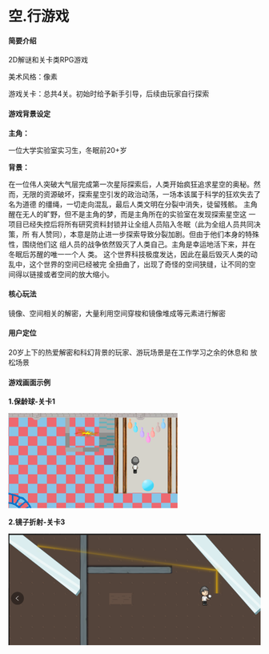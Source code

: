 # 空.行游戏
#### 简要介绍

2D解谜和关卡类RPG游戏

美术风格：像素

游戏关卡：总共4关。初始时给予新手引导，后续由玩家自行探索

#### 游戏背景设定

**主角：**

  一位大学实验室实习生，冬眠前20+岁

**背景：**

  在一位伟人突破大气层完成第一次星际探索后，人类开始疯狂追求星空的奥秘。然 而，无限的资源破坏，探索星空引发的政治动荡，一场本该属于科学的狂欢失去了名为道德 的缰绳，一切走向混乱，最后人类文明在分裂中消失，徒留残骸。 主角醒在无人的旷野，但不是主角的梦，而是主角所在的实验室在发现探索星空这 一项目已经失控后将所有研究资料封锁并让全组人员陷入冬眠（此为全组人员共同决策，所 有人赞同），本意是防止进一步探索导致分裂加剧。但由于他们本身的特殊性，围绕他们这 组人员的战争依然毁灭了人类自己。主角是幸运地活下来，并在冬眠后苏醒的唯一一个人 类。 这个世界科技极度发达，因此在最后毁灭人类的动乱中，这个世界的空间已经被完 全扭曲了，出现了奇怪的空间狭缝，让不同的空间得以链接或者空间的放大缩小。 

#### 核心玩法

 镜像、空间相关的解密，大量利用空间穿梭和镜像堆成等元素进行解密

#### 用户定位

 20岁上下的热爱解密和科幻背景的玩家、游玩场景是在工作学习之余的休息和 放松场景



#### 游戏画面示例

**1.保龄球-关卡1**

<img src=".\pictures\1.png" style="zoom: 33%;" />

**2.镜子折射-关卡3**

<img src=".\pictures\skill.png" style="zoom: 80%;" />
